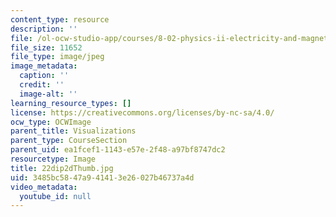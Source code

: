 ```yaml
---
content_type: resource
description: ''
file: /ol-ocw-studio-app/courses/8-02-physics-ii-electricity-and-magnetism-spring-2007/3485bc5847a941413e26027b46737a4d_22dip2dThumb.jpg
file_size: 11652
file_type: image/jpeg
image_metadata:
  caption: ''
  credit: ''
  image-alt: ''
learning_resource_types: []
license: https://creativecommons.org/licenses/by-nc-sa/4.0/
ocw_type: OCWImage
parent_title: Visualizations
parent_type: CourseSection
parent_uid: ea1fcef1-1143-e57e-2f48-a97bf8747dc2
resourcetype: Image
title: 22dip2dThumb.jpg
uid: 3485bc58-47a9-4141-3e26-027b46737a4d
video_metadata:
  youtube_id: null
---
```

